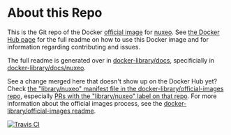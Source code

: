 # About this Repo

This is the Git repo of the Docker [official image](https://docs.docker.com/docker-hub/official_repos/) for [nuxeo](https://registry.hub.docker.com/_/nuxeo/). See [the Docker Hub page](https://registry.hub.docker.com/_/nuxeo/) for the full readme on how to use this Docker image and for information regarding contributing and issues.

The full readme is generated over in [docker-library/docs](https://github.com/docker-library/docs), specificially in [docker-library/docs/nuxeo](https://github.com/docker-library/docs/tree/master/nuxeo).

See a change merged here that doesn't show up on the Docker Hub yet? Check [the "library/nuxeo" manifest file in the docker-library/official-images repo](https://github.com/docker-library/official-images/blob/master/library/nuxeo), especially [PRs with the "library/nuxeo" label on that repo](https://github.com/docker-library/official-images/labels/library%2Fnuxeo). For more information about the official images process, see the [docker-library/official-images readme](https://github.com/docker-library/official-images/blob/master/README.md).

[![Travis CI](https://img.shields.io/travis/nuxeo/docker-nuxeo/master.svg)](https://travis-ci.org/nuxeo/docker-nuxeo/branches)

<!-- THIS FILE IS GENERATED BY https://github.com/docker-library/docs/blob/master/generate-repo-stub-readme.sh -->
